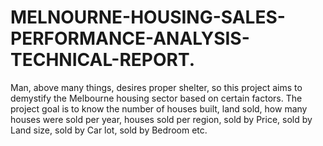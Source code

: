 # MELNOURNE-HOUSING-SALES-PERFORMANCE-ANALYSIS-TECHNICAL-REPORT.
Man, above many things, desires proper shelter, so this project aims to demystify the Melbourne housing sector based on certain factors. The project goal is to know the number of houses built, land sold, how many houses were sold per year, houses sold per region, sold by Price, sold by Land size, sold by Car lot, sold by Bedroom etc.
